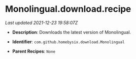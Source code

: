 # Monolingual.download.recipe

_Last updated 2021-12-23 19:58:07Z_

- **Description**: Downloads the latest version of Monolingual.

- **Identifier**: `com.github.homebysix.download.Monolingual`

- **Parent Recipes**: `None`